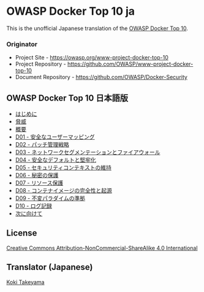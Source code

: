 # OWASP Docker Top 10 ja

This is the unofficial Japanese translation of the [OWASP Docker Top 10](https://github.com/OWASP/Docker-Security).

### Originator

- Project Site - <https://owasp.org/www-project-docker-top-10>
- Project Repository - <https://github.com/OWASP/www-project-docker-top-10>
- Document Repository - <https://github.com/OWASP/Docker-Security>

## OWASP Docker Top 10 日本語版

* [はじめに](Document-ja/000%20-%20Introduction.md)
* [脅威](Document-ja/001%20-%20Threats.md)
* [概要](Document-ja/D00%20-%20Overview.md)
* [D01 - 安全なユーザーマッピング](Document-ja/D01%20-%20Secure%20User%20Mapping.md)
* [D02 - パッチ管理戦略](Document-ja/D02%20-%20Patch%20Management%20Strategy.md)
* [D03 - ネットワークセグメンテーションとファイアウォール](Document-ja/D03%20-%20Network%20Segmentation%20and%20Firewalling.md)
* [D04 - 安全なデフォルトと堅牢化](Document-ja/D04%20-%20Secure%20Defaults%20and%20Hardening.md)
* [D05 - セキュリティコンテキストの維持](Document-ja/D05%20-%20Maintain%20Security%20Contexts.md)
* [D06 - 秘密の保護](Document-ja/D06%20-%20Protect%20Secrets.md)
* [D07 - リソース保護](Document-ja/D07%20-%20Resource%20Protection.md)
* [D08 - コンテナイメージの完全性と起源](Document-ja/D08%20-%20Container%20Image%20Integrity%20and%20Origin.md)
* [D09 - 不変パラダイムの準拠](Document-ja/D09%20-%20Follow%20Immutable%20Paradigm.md)
* [D10 - ログ記録](Document-ja/D10%20-%20Logging.md)
* [次に向けて](Document-ja/E11%20-%20What's%20Next?.md)

## License

[Creative Commons Attribution-NonCommercial-ShareAlike 4.0 International](https://creativecommons.org/licenses/by-nc-sa/4.0/)

## Translator (Japanese)

[Koki Takeyama](https://github.com/coky-t)
